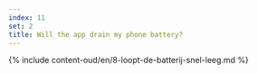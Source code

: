 ```yaml
---
index: 11
set: 2
title: Will the app drain my phone battery?
---
```

{% include content-oud/en/8-loopt-de-batterij-snel-leeg.md %}
